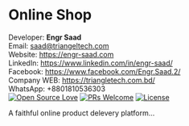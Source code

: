 # Online Shop 

Developer: <b>Engr Saad</b> <br>
Email: saad@triangeltech.com<br>
Website: https://engr-saad.com <br>
LinkedIn: https://www.linkedin.com/in/engr-saad/<br>
Facebook: https://www.facebook.com/Engr.Saad.2/<br>
Company WEB: https://triangletech.com.bd/ <br>
WhatsApp: +8801810536303<br>
[![Open Source Love](https://badges.frapsoft.com/os/v2/open-source.svg?v=102)](https://github.com/raselhasandurjoy/Onine_Shop)
[![PRs Welcome](https://img.shields.io/badge/PRs-welcome-brightgreen.svg?style=flat-square)](http://makeapullrequest.com)
[![License](https://img.shields.io/badge/License-Apache%202.0-blue.svg)](https://opensource.org/licenses/Apache-2.0)

A faithful online product delevery platform...

